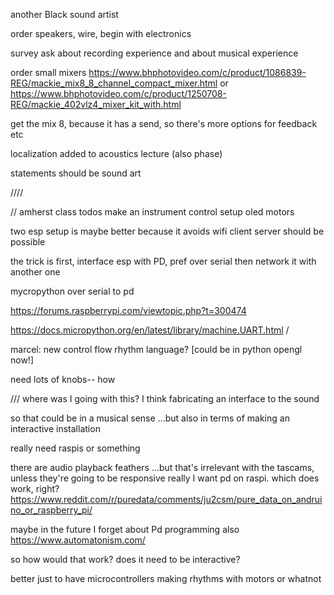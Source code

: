 
another Black sound artist

order speakers, wire, begin with electronics

survey ask about recording experience and about musical experience

order small mixers
https://www.bhphotovideo.com/c/product/1086839-REG/mackie_mix8_8_channel_compact_mixer.html
or
https://www.bhphotovideo.com/c/product/1250708-REG/mackie_402vlz4_mixer_kit_with.html

get the mix 8, because it has a send, so there's more options for feedback etc


localization added to acoustics lecture (also phase)


statements should be sound art

////


// amherst class todos
make an instrument control setup
oled
motors

two esp setup is maybe better because it avoids wifi 
client server should be possible 

the trick is first, interface esp with PD, pref over serial
then network it with another one

mycropython over serial to pd 

https://forums.raspberrypi.com/viewtopic.php?t=300474

https://docs.micropython.org/en/latest/library/machine.UART.html
/

marcel: new control flow rhythm language? [could be in python opengl now!]

need lots of knobs-- how

///
where was I going with this? I think fabricating an interface to the sound

so that could be in a musical sense
...but also in terms of making an interactive installation

really need raspis or something


there are audio playback feathers
...but that's irrelevant with the tascams, unless they're going to be responsive
really I want pd on raspi. which does work, right?
https://www.reddit.com/r/puredata/comments/ju2csm/pure_data_on_andruino_or_raspberry_pi/


maybe in the future I forget about Pd programming
also
https://www.automatonism.com/



so how would that work? does it need to be interactive?

better just to have microcontrollers making rhythms with motors or whatnot



